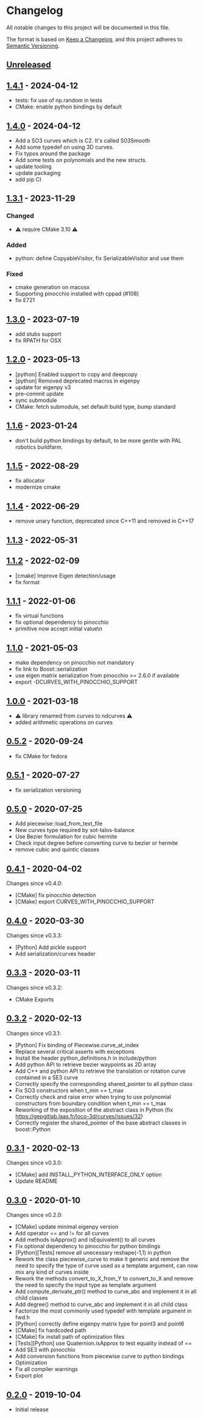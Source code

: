 # Changelog

All notable changes to this project will be documented in this file.

The format is based on [Keep a Changelog](https://keepachangelog.com/en/1.0.0/),
and this project adheres to [Semantic Versioning](https://semver.org/spec/v2.0.0.html).

## [Unreleased]

## [1.4.1] - 2024-04-12

- tests: fix use of np.random in tests
- CMake: enable python bindings by default

## [1.4.0] - 2024-04-12

- Add a SO3 curves which is C2. It's called S03Smooth
- Add some typedef on using 3D curves.
- Fix typos around the package
- Add some tests on polynomials and the new structs.
- update tooling
- update packaging
- add pip CI

## [1.3.1] - 2023-11-29

### Changed

- ⚠️ require CMake 3.10 ⚠️

### Added

- python: define CopyableVisitor, fix SerializableVisitor and use them

### Fixed

- cmake generation on macosx
- Supporting pinocchio installed with cppad (#108)
- fix E721

## [1.3.0] - 2023-07-19

- add stubs support
- fix RPATH for OSX

## [1.2.0] - 2023-05-13

- [python] Enabled support to copy and deepcopy
- [python] Removed deprecated macros in eigenpy
- update for eigenpy v3
- pre-commit update
- sync submodule
- CMake: fetch submodule, set default build type, bump standard

## [1.1.6] - 2023-01-24

- don't build python bindings by default, to be more gentle with PAL robotics buildfarm.

## [1.1.5] - 2022-08-29

- fix allocator
- modernize cmake

## [1.1.4] - 2022-06-29

- remove unary function, deprecated since C++11 and removed in C++17

## [1.1.3] - 2022-05-31

## [1.1.2] - 2022-02-09

- [cmake] Improve Eigen detection/usage
- fix format

## [1.1.1] - 2022-01-06

- fix virtual functions
- fix optional dependency to pinocchio
- primitive now accept initial value\n

## [1.1.0] - 2021-05-03

- make dependency on pinocchio not mandatory
- fix link to Boost::serialization
- use eigen matrix serialization from pinocchio >= 2.6.0 if available
- export -DCURVES_WITH_PINOCCHIO_SUPPORT


## [1.0.0] - 2021-03-18

- ⚠️ library renamed from curves to ndcurves ⚠️
- added arithmetic operations on curves

## [0.5.2] - 2020-09-24

- fix CMake for fedora

## [0.5.1] - 2020-07-27

- fix serialization versioning

## [0.5.0] - 2020-07-25

- Add piecewise::load_from_text_file
- New curves type required by sot-talos-balance
- Use Bezier formulation for cubic hermite
- Check input degree before converting curve to bezier or hermite
- remove cubic and quintic classes


## [0.4.1] - 2020-04-02

Changes since v0.4.0:
- [CMake] fix pinocchio detection
- [CMake] export CURVES_WITH_PINOCCHIO_SUPPORT

## [0.4.0] - 2020-03-30

Changes since v0.3.3:
- [Python] Add pickle support
- Add serialization/curves header

## [0.3.3] - 2020-03-11

Changes since v0.3.2:
- CMake Exports


## [0.3.2] - 2020-02-13

Changes since v0.3.1:
- [Python] Fix binding of Piecewise.curve_at_index
- Replace several critical asserts with exceptions
- Install the header python_definitions.h in include/python
- Add python API to retrieve bezier waypoints as 2D array
- Add C++ and python API to retrieve the translation or rotation curve contained in a SE3 curve
- Correctly specify the corresponding shared_pointer to all python class
- Fix SO3 constructors when t_min == t_max
- Correctly check and raise error when trying to use polynomial constructors from boundary condition when t_min == t_max
- Reworking of the exposition of the abstract class in Python (fix  https://gepgitlab.laas.fr/loco-3d/curves/issues/32)
- Correctly register the shared_pointer of the base abstract classes in boost::Python


## [0.3.1] - 2020-02-13

Changes since v0.3.0:
- [CMake] add INSTALL_PYTHON_INTERFACE_ONLY option
- Update README

## [0.3.0] - 2020-01-10

Changes since v0.2.0:
- [CMake] update minimal eigenpy version
- Add operator == and != for all curves
- Add methods isApprox() and isEquivalent() to all curves
- Fix optional dependency to pinocchio for python bindings
- [Python][Tests] remove all unecessary reshape(-1,1) in python
- Rework the class piecewise_curve to make it generic and remove the need to specify the type of curve used as a template argument, can now mix any kind of curves inside
- Rework the methods convert_to_X_from_Y to convert_to_X and remove the need to specify the input type as template argument
- Add compute_derivate_ptr() method to curve_abc and implement it in all child classes
- Add degree() method to curve_abc and implement it in all child class
- Factorize the most commonly used typedef with template argument in fwd.h
- [Python] correctly define eigenpy matrix type for point3 and point6
- [CMake] fix hardcoded path
- [CMake] fix install path of optimization files
- [Tests][Python] use Quaternion.isApprox to test equality instead of ==
- Add SE3 with pinocchio
- Add conversion functions from piecewise curve to python bindings
- Optimization
- Fix all compiler warnings
- Export plot

## [0.2.0] - 2019-10-04

- Initial release

[Unreleased]: https://github.com/loco-3d/ndcurves/compare/v1.4.1...HEAD
[1.4.1]: https://github.com/loco-3d/ndcurves/compare/v1.4.0...v1.4.1
[1.4.0]: https://github.com/loco-3d/ndcurves/compare/v1.3.1...v1.4.0
[1.3.1]: https://github.com/loco-3d/ndcurves/compare/v1.3.0...v1.3.1
[1.3.0]: https://github.com/loco-3d/ndcurves/compare/v1.2.0...v1.3.0
[1.2.0]: https://github.com/loco-3d/ndcurves/compare/v1.1.6...v1.2.0
[1.1.6]: https://github.com/loco-3d/ndcurves/compare/v1.1.5...v1.1.6
[1.1.5]: https://github.com/loco-3d/ndcurves/compare/v1.1.4...v1.1.5
[1.1.4]: https://github.com/loco-3d/ndcurves/compare/v1.1.3...v1.1.4
[1.1.3]: https://github.com/loco-3d/ndcurves/compare/v1.1.2...v1.1.3
[1.1.2]: https://github.com/loco-3d/ndcurves/compare/v1.1.1...v1.1.2
[1.1.1]: https://github.com/loco-3d/ndcurves/compare/v1.1.0...v1.1.1
[1.1.0]: https://github.com/loco-3d/ndcurves/compare/v1.0.0...v1.1.0
[1.0.0]: https://github.com/loco-3d/ndcurves/compare/v0.5.2...v1.0.0
[0.5.2]: https://github.com/loco-3d/ndcurves/compare/v0.5.1...v0.5.2
[0.5.1]: https://github.com/loco-3d/ndcurves/compare/v0.5.0...v0.5.1
[0.5.0]: https://github.com/loco-3d/ndcurves/compare/v0.4.1...v0.5.0
[0.4.1]: https://github.com/loco-3d/ndcurves/compare/v0.4.0...v0.4.1
[0.4.0]: https://github.com/loco-3d/ndcurves/compare/v0.3.3...v0.4.0
[0.3.3]: https://github.com/loco-3d/ndcurves/compare/v0.3.2...v0.3.3
[0.3.2]: https://github.com/loco-3d/ndcurves/compare/v0.3.1...v0.3.2
[0.3.1]: https://github.com/loco-3d/ndcurves/compare/v0.3.0...v0.3.1
[0.3.0]: https://github.com/loco-3d/ndcurves/compare/v0.2.0...v0.3.0
[0.2.0]: https://github.com/loco-3d/ndcurves/releases/tag/v0.2.0
